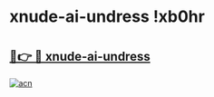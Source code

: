# xnude-ai-undress !xb0hr

# <h2><a href="https://zo6eyb.esa.edu.pl?title=xnude-ai-undress&ref=xb0hr">🔗👉 🔴 xnude-ai-undress</a></h2>

[![acn](https://github.com/user-attachments/assets/0f9c940e-d8b0-45ae-aac7-cd30a18b3e1c)](https://zo6eyb.esa.edu.pl?title=xnude-ai-undress&ref=xb0hr)

